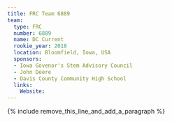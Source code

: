 ```yaml
---
title: FRC Team 6889
team:
  type: FRC
  number: 6889
  name: DC Current
  rookie_year: 2018
  location: Bloomfield, Iowa, USA
  sponsors:
  - Iowa Govenor's Stem Advisory Council
  - John Deere
  - Davis County Community High School
  links:
    Website:
---
```


{% include remove_this_line_and_add_a_paragraph %}